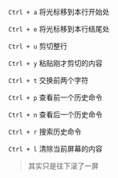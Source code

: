 `Ctrl + a` 将光标移到本行开始处

`Ctrl + e` 将光标移到本行结尾处

`Ctrl + u` 剪切整行

`Ctrl + y` 粘贴刚才剪切的内容

`Ctrl + t` 交换前两个字符

`Ctrl + p` 查看前一个历史命令

`Ctrl + n` 查看后一个历史命令

`Ctrl + r` 搜索历史命令

`Ctrl + l` 清除当前屏幕的内容

> 其实只是往下滚了一屏

